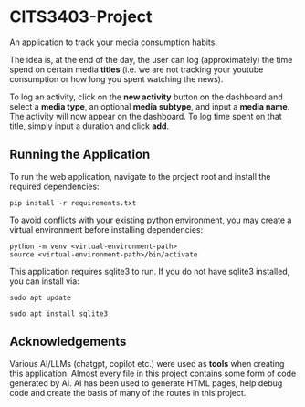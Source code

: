 # CITS3403-Project

An application to track your media consumption habits.

The idea is, at the end of the day, the user can log (approximately) the time spend on certain media **titles** (i.e. we are not tracking your youtube consumption or how long you spent watching the news).

To log an activity, click on the **new activity** button on the dashboard and select a **media type**, an optional **media subtype**, and input a **media name**. The activity will now appear on the dashboard. To log time spent on that title, simply input a duration and click **add**. 

## Running the Application

To run the web application, navigate to the project root and install the required dependencies:
```
pip install -r requirements.txt
```

To avoid conflicts with your existing python environment, you may create a virtual environment before installing dependencies:
```
python -m venv <virtual-environment-path>
source <virtual-environment-path>/bin/activate
```

This application requires sqlite3 to run. If you do not have sqlite3 installed, you can install via:
```
sudo apt update

sudo apt install sqlite3
```

## Acknowledgements

Various AI/LLMs (chatgpt, copilot etc.) were used as **tools** when creating this application. Almost every file in this project contains some form of code generated by AI. AI has been used to generate HTML pages, help debug code and create the basis of many of the routes in this project.